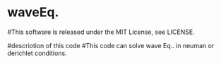 # waveEq.
#This software is released under the MIT License, see LICENSE.

#descriotion of this code 
#This code can solve wave Eq.. in neuman or derichlet conditions.
